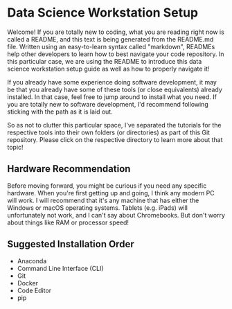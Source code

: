 # Data Science Workstation Setup
Welcome! If you are totally new to coding, what you are reading right now is called a README, and this text is being generated from the README.md file. Written using an easy-to-learn syntax called "markdown", READMEs help other developers to learn how to best navigate your code repository. In this particular case, we are using the README to introduce this data science workstation setup guide as well as how to properly navigate it!

If you already have some experience doing software development, it may be that you already have some of these tools (or close equivalents) already installed. In that case, feel free to jump around to install what you need. If you are totally new to software development, I'd recommend following sticking with the path as it is laid out.

So as not to clutter this particular space, I've separated the tutorials for the respective tools into their own folders (or directories) as part of this Git repository. Please click on the respective directory to learn more about that topic!

## Hardware Recommendation
Before moving forward, you might be curious if you need any specific hardware. When you're first getting up and going, I think any modern PC will work. I will recommend that it's any machine that has either the Windows or macOS operating systems. Tablets (e.g. iPads) will unfortunately not work, and I can't say about Chromebooks. But don't worry about things like RAM or processor speed!

## Suggested Installation Order
- Anaconda
- Command Line Interface (CLI)
- Git
- Docker
- Code Editor
- pip